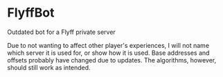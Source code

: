 
# FlyffBot
Outdated bot for a Flyff private server

Due to not wanting to affect other player's experiences, I will not name which server it is used for, or show how it is used.
Base addresses and offsets probably have changed due to updates.
The algorithms, however, should still work as intended.
